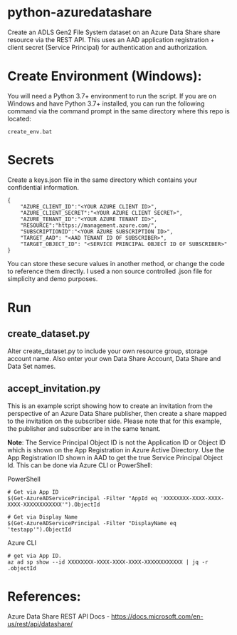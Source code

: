 # python-azuredatashare
Create an ADLS Gen2 File System dataset on an Azure Data Share share resource via the REST API.  This uses an AAD application registration + client secret (Service Principal) for authentication and authorization.

# Create Environment (Windows):

You will need a Python 3.7+ environment to run the script.  If you are on Windows and have Python 3.7+ installed, you can run the following command via the command prompt in the same directory where this repo is located:

```
create_env.bat
```

# Secrets

Create a keys.json file in the same directory which contains your confidential information.

```
{
    "AZURE_CLIENT_ID":"<YOUR AZURE CLIENT ID>",
    "AZURE_CLIENT_SECRET":"<YOUR AZURE CLIENT SECRET>",
    "AZURE_TENANT_ID":"<YOUR AZURE TENANT ID>",
    "RESOURCE":"https://management.azure.com/",
    "SUBSCRIPTIONID":"<YOUR AZURE SUBSCRIPTION ID>",
    "TARGET_AAD": "<AAD TENANT ID OF SUBSCRIBER>",
    "TARGET_OBJECT_ID": "<SERVICE PRINCIPAL OBJECT ID OF SUBSCRIBER>"
}
```

You can store these secure values in another method, or change the code to reference them directly.  I used a non source controlled .json file for simplicity and demo purposes.

# Run

## create_dataset.py
Alter create_dataset.py to include your own resource group, storage account name. Also enter your own Data Share Account, Data Share and Data Set names.

## accept_invitation.py
This is an example script showing how to create an invitation from the perspective of an Azure Data Share publisher, then create a share mapped to the invitation on the subscriber side.  Please note that for this example, the publisher and subscriber are in the same tenant.

**Note**:
    The Service Principal Object ID is not the Application ID or Object ID which is shown on the App Registration in Azure Active Directory.  Use the App Registration ID shown in AAD to get the true Service Principal Object Id.  This can be done via Azure CLI or PowerShell:

PowerShell
```
# Get via App ID
$(Get-AzureADServicePrincipal -Filter "AppId eq 'XXXXXXXX-XXXX-XXXX-XXXX-XXXXXXXXXXXX'").ObjectId

# Get via Display Name
$(Get-AzureADServicePrincipal -Filter "DisplayName eq 'testapp'").ObjectId
```
 
Azure CLI
```
# get via App ID.
az ad sp show --id XXXXXXXX-XXXX-XXXX-XXXX-XXXXXXXXXXXX | jq -r .objectId
```

# References:
Azure Data Share REST API Docs - https://docs.microsoft.com/en-us/rest/api/datashare/